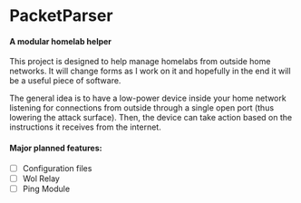 # PacketParser
#### A modular homelab helper

This project is designed to help manage homelabs from outside home networks. It will change forms as I work on it and hopefully in the end it will be a useful piece of software.

The general idea is to have a low-power device inside your home network listening for connections from outside through a single open port (thus lowering the attack surface). Then, the device can take action based on the instructions it receives from the internet. 



#### Major planned features:
- [ ] Configuration files
- [ ] Wol Relay
- [ ] Ping Module
